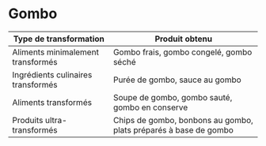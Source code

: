 # Gombo

| **Type de transformation**         | **Produit obtenu**                                               |
| ---------------------------------- | ---------------------------------------------------------------- |
| Aliments minimalement transformés  | Gombo frais, gombo congelé, gombo séché                          |
| Ingrédients culinaires transformés | Purée de gombo, sauce au gombo                                   |
| Aliments transformés               | Soupe de gombo, gombo sauté, gombo en conserve                   |
| Produits ultra-transformés         | Chips de gombo, bonbons au gombo, plats préparés à base de gombo |
